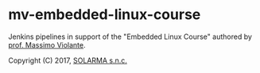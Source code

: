 # mv-embedded-linux-course

Jenkins pipelines in support of the "Embedded Linux Course" authored by [prof. Massimo Violante](https://www.linkedin.com/in/massimo-violante-76991919/).

Copyright (C) 2017, [SOLARMA s.n.c.](http://www.solarma.it/)
